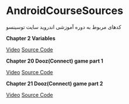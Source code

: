 # AndroidCourseSources
کدهای مربوط به دوره آموزشی اندروید سایت توسینسو

<b>Chapter 2 Variables</b>

[Video](https://programming.tosinso.com/fa/videos/1904)
[Source Code](https://github.com/MehdiAdeliFar/AndroidCourseSources/tree/master/Chapter%202%20Variables)


<b>Chapter 20 Dooz(Connect) game part 1</b>

[Video](https://programming.tosinso.com/fa/videos/2242)
[Source Code](https://github.com/MehdiAdeliFar/AndroidCourseSources/blob/master/Chapter%2020%20DoozGame/DoozGame.rar)


<b>Chapter 21 Dooz(Connect) game part 2</b>

[Video](https://programming.tosinso.com/fa/videos/2243)
[Source Code](https://github.com/MehdiAdeliFar/AndroidCourseSources/blob/master/Chapter%2021%20Dooz%20Game%20continued/DoozGame.rar)



